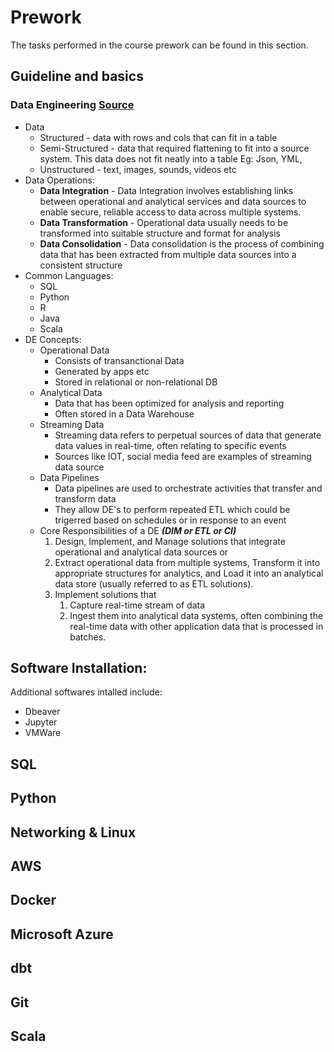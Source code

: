# Prework
The tasks performed in the course prework can be found in this section.

## Guideline and basics

### Data Engineering [Source](https://s3.amazonaws.com/weclouddata/data/data/data%20engineering%20concepts.pdf)
* Data
    * Structured - data with rows and cols that can fit in a table
    * Semi-Structured - data that required flattening to fit into a source system. This data does not fit neatly into a table Eg: Json, YML,
    * Unstructured - text, images, sounds, videos etc
* Data Operations:
    * **Data Integration** - Data Integration involves establishing links between operational and analytical services and data sources to enable secure, reliable access to data across multiple systems.
    * **Data Transformation** - Operational data usually needs to be transformed into suitable structure and format for analysis
    * **Data Consolidation** - Data consolidation is the process of combining data that has been extracted from multiple data sources into a consistent structure
* Common Languages:
    * SQL
    * Python
    * R
    * Java
    * Scala
* DE Concepts:
    * Operational Data 
        * Consists of transanctional Data 
        * Generated by apps etc
        * Stored in relational or non-relational DB
    * Analytical Data
        * Data that has been optimized for analysis and reporting
        * Often stored in a Data Warehouse
    * Streaming Data
        * Streaming data refers to perpetual sources of data that generate data values in real-time, often relating to specific events
        * Sources like IOT, social media feed are examples of streaming data source
    * Data Pipelines
        * Data pipelines are used to orchestrate activities that transfer and transform data
        * They allow DE's to perform repeated ETL which could be trigerred based on schedules or in response to an event
    * Core Responsibilities of a DE ***(DIM or ETL or CI)***
        1. Design, Implement, and Manage solutions that integrate operational and analytical data sources or
        1. Extract operational data from multiple systems, Transform it into appropriate structures for analytics, and Load it into an analytical data store (usually referred to as ETL solutions).
        1. Implement solutions that 
            1. Capture real-time stream of data
            2. Ingest them into analytical data systems, often combining the real-time data with other application data that is processed in batches.



## Software Installation:
Additional softwares intalled include:
* Dbeaver
* Jupyter
* VMWare

## SQL
## Python
## Networking & Linux
## AWS
## Docker
## Microsoft Azure
## dbt
## Git
## Scala
